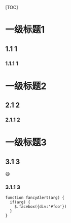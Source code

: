 
[TOC]

# 一级标题1  

## 1.1  1

### 1.1.1  1

# 一级标题2  

## 2.1  2

### 2.1.1  2

# 一级标题3  

## 3.1  3
:smile:
### 3.1.1 3
    function fancyAlert(arg) {
      if(arg) {
        $.facebox({div:'#foo'})
      }
    }